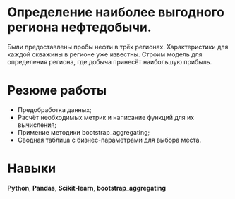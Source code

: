 # Определение наиболее выгодного региона нефтедобычи.
Были предоставлены пробы нефти в трёх регионах. Характеристики для каждой скважины в регионе уже известны. Строим модель для определения региона, где добыча принесёт наибольшую прибыль. 

# Резюме работы
- Предобработка данных;
- Расчёт необходимых метрик и написание функций для их вычисления;
- Примение методики bootstrap_aggregating;
- Сводная таблица с бизнес-параметрами для выбора места.

# Навыки
__Python__, __Pandas__,  __Scikit-learn__, __bootstrap_aggregating__

